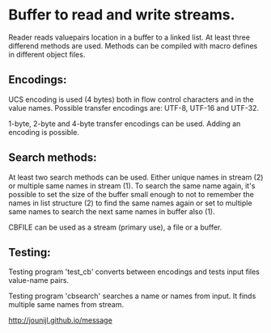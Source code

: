 Buffer to read and write streams.
=================================

Reader reads valuepairs location in a buffer to a linked list. At least three 
differend methods are used. Methods can be compiled with macro defines in 
different object files.


Encodings:
----------

UCS encoding is used (4 bytes) both in flow control characters and in the value 
names. Possible transfer encodings are: UTF-8, UTF-16 and UTF-32.

1-byte, 2-byte and 4-byte transfer encodings can be used. Adding an encoding is 
possible.


Search methods:
---------------

At least two search methods can be used. Either unique names in stream (2) or 
multiple same names in stream (1). To search the same name again, it's possible to 
set the size of the buffer small enough to not to remember the names in list 
structure (2) to find the same names again or set to multiple same names to search 
the next same names in buffer also (1).

CBFILE can be used as a stream (primary use), a file or a buffer.


Testing:
--------

Testing program 'test_cb' converts between encodings and tests input files 
value-name pairs.

Testing program 'cbsearch' searches a name or names from input. It finds multiple 
same names from stream.


<a href="http://jounijl.github.io/message">http://jounijl.github.io/message</a>
